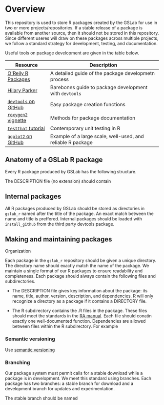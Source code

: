 # Overview

This repository is used to store R packages created by the GSLab for use in two or more projects/repositories. If a stable release of a package is available from another source, then it should not be stored in this repository. Since different useres will draw on these packages across multiple projects, we follow a standard strategy for development, testing, and documentation. 

Useful tools on package development are given in the table below.

| Resource | Description |
| -------- | ----------- |
| [O'Reily R Packages](http://r-pkgs.had.co.nz/) | A detailed guide of the package developmetn process |
| [Hilary Parker](https://hilaryparker.com/2014/04/29/writing-an-r-package-from-scratch/) | Barebones guide to package development with `devtools` |
| [`devtools` on GitHub](https://github.com/hadley/devtools) | Easy package creation functions |
| [`roxygen2` vignette](https://cran.r-project.org/web/packages/roxygen2/vignettes/rd.html) | Methods for package documentation |
| [`testthat` tutorial](https://journal.r-project.org/archive/2011-1/RJournal_2011-1_Wickham.pdf) | Contemporary unit testing in R |
| [`ggplot2` on GitHub](https://github.com/hadley/ggplot2) | Example of a large scale, well-used, and reliable R package |

##  Anatomy of a GSLab R package

Every R package produced by GSLab has the following structure. 

The DESCRIPTION file (no extension) should contain 



## Internal packages

All R packages produced by GSLab should be stored as directories in `gslab_r` named after the title of the package. An exact match between the name and title is preffered. Internal packages should be loaded with `install_github` from the third party devtools package. 

## Making and maintaining packages

Organization

Each package in the `gslab_r` repository should be given a unique directory. The directory name should exactly match the name of the package. We maintain a single format of our R packages to ensure readability and completeness. Each package should always contain the following files and subdirectories. 

*  The DESCRIPTION file gives key information about the package: its name, title, author, version, description, and dependencies. R will only recognize a directory as a package if it contains a DIRECTORY file.

*  The R subdirectory contains the .R files in the package. These files should meet the standards in the [RA manual](https://github.com/gslab-econ/admin/wiki/Code-Style). Each file should conatin exactly one well-documented function. Dependencies are allowed between files within the R subdirectory. For example 

### Semantic versioning

Use [semantic versioning](http://semver.org/)

### Branching

Our package system must permit calls for a stable download while a package is in development. We meet this standard using branches. Each package has two branches: a stable branch for download and a development branch for updates and experimentation. 

The stable branch should be named 
